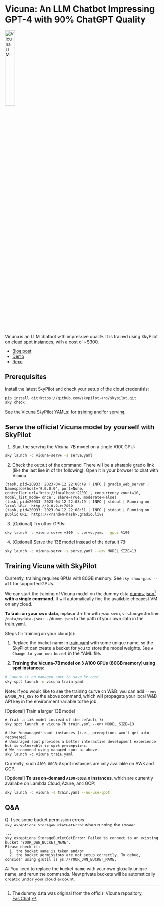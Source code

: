 # Vicuna: An LLM Chatbot Impressing GPT-4 with 90% ChatGPT Quality

<img src="https://vicuna.lmsys.org/favicon.jpeg" width="25%" alt="Vicuna LLM"/>

Vicuna is an LLM chatbot with impressive quality. It is trained using SkyPilot on [cloud spot instances](https://skypilot.readthedocs.io/en/latest/examples/spot-jobs.html), with a cost of ~$300.

* [Blog post](https://vicuna.lmsys.org/)
* [Demo](https://chat.lmsys.org/)
* [Repo](https://github.com/lm-sys/FastChat)

## Prerequisites
Install the latest SkyPilot and check your setup of the cloud credentials:
```bash
pip install git+https://github.com/skypilot-org/skypilot.git
sky check
```
See the Vicuna SkyPilot YAMLs: for [training](train.yaml) and for [serving](serve.yaml).

## Serve the official Vicuna model by yourself with SkyPilot

1. Start the serving the Vicuna-7B model on a single A100 GPU:
```bash
sky launch -c vicuna-serve -s serve.yaml
```
2. Check the output of the command. There will be a sharable gradio link (like the last line in of the following). Open it in your browser to chat with Vicuna.
```
(task, pid=20933) 2023-04-12 22:08:49 | INFO | gradio_web_server | Namespace(host='0.0.0.0', port=None, controller_url='http://localhost:21001', concurrency_count=10, model_list_mode='once', share=True, moderate=False)
(task, pid=20933) 2023-04-12 22:08:49 | INFO | stdout | Running on local URL:  http://0.0.0.0:7860
(task, pid=20933) 2023-04-12 22:08:51 | INFO | stdout | Running on public URL: https://<random-hash>.gradio.live
```

3. [Optional] Try other GPUs:
```bash
sky launch -c vicuna-serve-v100 -s serve.yaml --gpus V100
```

4. [Optional] Serve the 13B model instead of the default 7B:
```bash
sky launch -c vicuna-serve -s serve.yaml --env MODEL_SIZE=13
```


## Training Vicuna with SkyPilot
Currently, training requires GPUs with 80GB memory.  See `sky show-gpus --all` for supported GPUs.

We can start the training of Vicuna model on the dummy data [dummy.json](dummy.json)[^1] **with a single command**. It will automatically find the available cheapest VM on any cloud.

**To train on your own data**, replace the file with your own, or change the line `/data/mydata.json: ./dummy.json` to the path of your own data in the [train.yaml](train.yaml).

[^1]: The dummy data was original from the official Vicuna repository, [FastChat](https://github.com/lm-sys/FastChat).

Steps for training on your cloud(s):

1. Replace the bucket name in [train.yaml](train.yaml) with some unique name, so the SkyPilot can create a bucket for you to store the model weights. See `# Change to your own bucket` in the YAML file.

2. **Training the Vicuna-7B model on 8 A100 GPUs (80GB memory) using spot instances**:
```bash
# Launch it on managed spot to save 3x cost
sky spot launch -n vicuna train.yaml
```
Note: if you would like to see the training curve on W&B, you can add `--env WANDB_API_KEY` to the above command, which will propagate your local W&B API key in the environment variable to the job.

[Optional] Train a larger 13B model
```
# Train a 13B model instead of the default 7B
sky spot launch -n vicuna-7b train.yaml --env MODEL_SIZE=13

# Use *unmanaged* spot instances (i.e., preemptions won't get auto-recovered).
# Unmanaged spot provides a better interactive development experience but is vulnerable to spot preemptions.
# We recommend using managed spot as above.
sky launch -c vicuna train.yaml
```
Currently, such `A100-80GB:8` spot instances are only available on AWS and GCP.

[Optional] **To use on-demand `A100-80GB:8` instances**, which are currently available on Lambda Cloud, Azure, and GCP:
```bash
sky launch -c vicuna -s train.yaml --no-use-spot
```



## Q&A

Q: I see some bucket permission errors `sky.exceptions.StorageBucketGetError` when running the above:
```
...
sky.exceptions.StorageBucketGetError: Failed to connect to an existing bucket 'YOUR_OWN_BUCKET_NAME'.
Please check if:
  1. the bucket name is taken and/or
  2. the bucket permissions are not setup correctly. To debug, consider using gsutil ls gs://YOUR_OWN_BUCKET_NAME.
```

A: You need to replace the bucket name with your own globally unique name, and rerun the commands. New private buckets will be automatically created under your cloud account.
